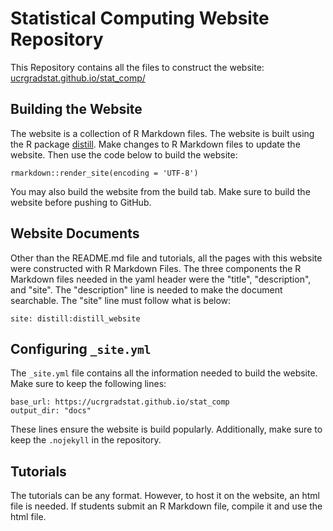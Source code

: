 # Statistical Computing Website Repository

This Repository contains all the files to construct the website: [ucrgradstat.github.io/stat_comp/](https://ucrgradstat.github.io/stat_comp/)

## Building the Website

The website is a collection of R Markdown files. The website is built using the R package [distill](https://rstudio.github.io/distill/). Make changes to R Markdown files to update the website. Then use the code below to build the website:

```
rmarkdown::render_site(encoding = 'UTF-8')
```

You may also build the website from the build tab. Make sure to build the website before pushing to GitHub.

## Website Documents

Other than the README.md file and tutorials, all the pages with this website were constructed with R Markdown Files.  The three components the R Markdown files needed in the yaml header were the "title", "description", and "site". The "description" line is needed to make the document searchable. The "site" line must follow what is below:

```
site: distill:distill_website
```

## Configuring `_site.yml`

The `_site.yml` file contains all the information needed to build the website. Make sure to keep the following lines:

```
base_url: https://ucrgradstat.github.io/stat_comp
output_dir: "docs"
```
These lines ensure the website is build popularly. Additionally, make sure to keep the `.nojekyll` in the repository.


## Tutorials

The tutorials can be any format. However, to host it on the website, an html file is needed. If students submit an R Markdown file, compile it and use the html file.


